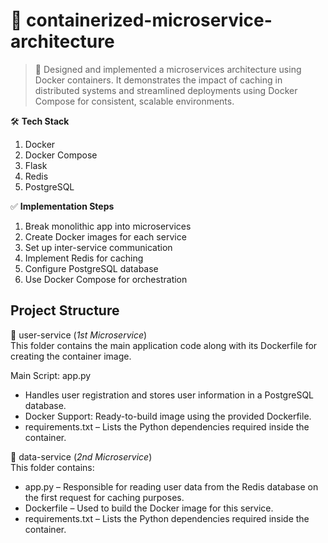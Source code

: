 # 🐳 containerized-microservice-architecture

> 📌 Designed and implemented a microservices architecture using Docker containers.
> It demonstrates the impact of caching in distributed systems and streamlined deployments using Docker Compose for consistent, scalable environments.

🛠️ __Tech Stack__ 
1. Docker
2. Docker Compose
3. Flask
4. Redis
5. PostgreSQL

✅ __Implementation Steps__

1. Break monolithic app into microservices
2. Create Docker images for each service
3. Set up inter-service communication
4. Implement Redis for caching
5. Configure PostgreSQL database
6. Use Docker Compose for orchestration

## Project Structure

📂 user-service  (_1st Microservice_) <br>
This folder contains the main application code along with its Dockerfile for creating the container image.

Main Script: app.py
- Handles user registration and stores user information in a PostgreSQL database.
- Docker Support: Ready-to-build image using the provided Dockerfile.
- requirements.txt – Lists the Python dependencies required inside the container.

📂 data-service (_2nd Microservice_) <br>
This folder contains:
- app.py – Responsible for reading user data from the Redis database on the first request for caching purposes.
- Dockerfile – Used to build the Docker image for this service.
- requirements.txt – Lists the Python dependencies required inside the container.
